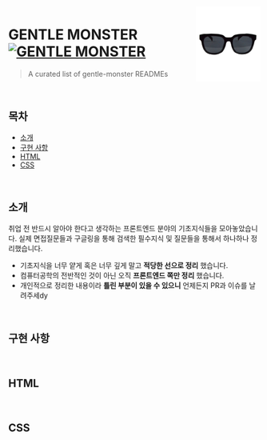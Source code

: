 <img src="./public/images/github.png" align="right" />

# GENTLE MONSTER [![GENTLE MONSTER](https://cdn.jsdelivr.net/gh/sindresorhus/awesome@d7305f38d29fed78fa85652e3a63e154dd8e8829/media/badge.svg)](https://delicate-longma-d20402.netlify.app/)
> A curated list of gentle-monster READMEs


<br>


## 목차

* [소개](#소개)
* [구현 사항](#구현-사항)
* [HTML](#html)
* [CSS](#css)


<br>

## 소개

취업 전 반드시 알아야 한다고 생각하는 프론트엔드 분야의 기초지식들을 모아놓았습니다. 실제 면접질문들과 구글링을 통해 검색한 필수지식 및 질문들을 통해서 하나하나 정리했습니다.

* 기초지식을 너무 얕게 혹은 너무 깊게 말고 **적당한 선으로 정리** 했습니다.
* 컴퓨터공학의 전반적인 것이 아닌 오직 **프론트엔드 쪽만 정리** 했습니다.
* 개인적으로 정리한 내용이라 **틀린 부분이 있을 수 있으니** 언제든지 PR과 이슈를 날려주세dy

<br>

## 구현 사항

<br>

## HTML


<br>

## CSS




